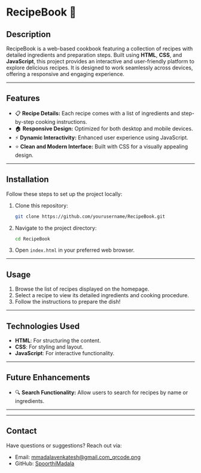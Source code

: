 # RecipeBook 🍳

## Description
RecipeBook is a web-based cookbook featuring a collection of recipes with detailed ingredients and preparation steps. Built using **HTML**, **CSS**, and **JavaScript**, this project provides an interactive and user-friendly platform to explore delicious recipes. It is designed to work seamlessly across devices, offering a responsive and engaging experience.

---

## Features
- 📋 **Recipe Details:** Each recipe comes with a list of ingredients and step-by-step cooking instructions.
- 🏠 **Responsive Design:** Optimized for both desktop and mobile devices.
- ⚡ **Dynamic Interactivity:** Enhanced user experience using JavaScript.
- ⭐ **Clean and Modern Interface:** Built with CSS for a visually appealing design.

---

## Installation
Follow these steps to set up the project locally:

1. Clone this repository:
   ```bash
   git clone https://github.com/yourusername/RecipeBook.git
   ```

2. Navigate to the project directory:
   ```bash
   cd RecipeBook
   ```

3. Open `index.html` in your preferred web browser.

---

## Usage
1. Browse the list of recipes displayed on the homepage.
2. Select a recipe to view its detailed ingredients and cooking procedure.
3. Follow the instructions to prepare the dish!

---

## Technologies Used
- **HTML**: For structuring the content.
- **CSS**: For styling and layout.
- **JavaScript**: For interactive functionality.

---

## Future Enhancements
- 🔍 **Search Functionality:** Allow users to search for recipes by name or ingredients.


---


---

## Contact
Have questions or suggestions? Reach out via:
- Email: [mmadalavenkatesh@gmail.com_qrcode.png ](mailto:mmadalavenkatesh@gmail.com)
- GitHub: [SpoorthiMadala](https://github.com/SpoorthiMadala)
